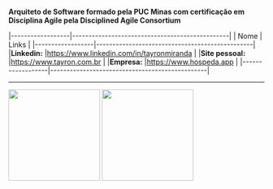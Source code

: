 **Arquiteto de Software formado pela PUC Minas com certificação em Disciplina Agile pela Disciplined Agile Consortium**

|------------------|------------------------------------------------|
| Nome             | Links                                          |
|------------------|------------------------------------------------|
|**Linkedin:**     |https://www.linkedin.com/in/tayronmiranda       |
|**Site pessoal:** |https://www.tayron.com.br                       |
|**Empresa:**      |https://www.hospeda.app                         |
|------------------|------------------------------------------------|  

---

<img height = "180em" src="https://github-readme-stats.vercel.app/api?username=tayron&show_icons=true&theme=cobalt"/> <img height = "180em" src="https://github-readme-stats.vercel.app/api/top-langs/?username=tayron&layout=compact&theme=cobalt"/>

